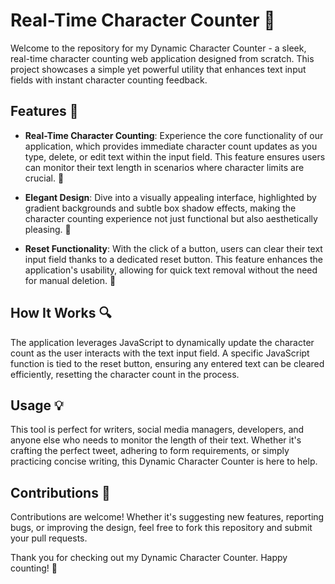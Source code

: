 # Real-Time Character Counter 🚀

Welcome to the repository for my Dynamic Character Counter - a sleek, real-time character counting web application designed from scratch. This project showcases a simple yet powerful utility that enhances text input fields with instant character counting feedback.

## Features 🌟

- **Real-Time Character Counting**: Experience the core functionality of our application, which provides immediate character count updates as you type, delete, or edit text within the input field. This feature ensures users can monitor their text length in scenarios where character limits are crucial. 📝

- **Elegant Design**: Dive into a visually appealing interface, highlighted by gradient backgrounds and subtle box shadow effects, making the character counting experience not just functional but also aesthetically pleasing. 🎨

- **Reset Functionality**: With the click of a button, users can clear their text input field thanks to a dedicated reset button. This feature enhances the application's usability, allowing for quick text removal without the need for manual deletion. 🔄

## How It Works 🔍

The application leverages JavaScript to dynamically update the character count as the user interacts with the text input field. A specific JavaScript function is tied to the reset button, ensuring any entered text can be cleared efficiently, resetting the character count in the process.

## Usage 💡

This tool is perfect for writers, social media managers, developers, and anyone else who needs to monitor the length of their text. Whether it's crafting the perfect tweet, adhering to form requirements, or simply practicing concise writing, this Dynamic Character Counter is here to help.

## Contributions 👥

Contributions are welcome! Whether it's suggesting new features, reporting bugs, or improving the design, feel free to fork this repository and submit your pull requests.

Thank you for checking out my Dynamic Character Counter. Happy counting! 🎉
